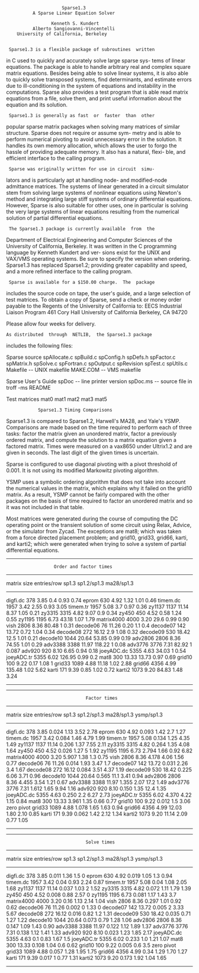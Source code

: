 


                         Sparse1.3
              A Sparse Linear Equation Solver

                     Kenneth S. Kundert
              Alberto Sangiovanni-Vincentelli
	    University of California, Berkeley


     Sparse1.3 is a flexible package of subroutines  written
in  C used to quickly and accurately solve large sparse sys-
tems of linear equations.  The package  is  able  to  handle
arbitrary real and complex square matrix equations.  Besides
being able to solve linear  systems,  it  is  also  able  to
quickly  solve  transposed  systems,  find determinants, and
estimate errors due to ill-conditioning  in  the  system  of
equations  and instability in the computations.  Sparse also
provides a test program that is able read  matrix  equations
from  a file, solve them, and print useful information about
the equation and its solution.

     Sparse1.3 is generally as fast  or  faster  than  other
popular sparse matrix packages when solving many matrices of
similar structure.  Sparse does not require or  assume  sym-
metry  and  is  able  to perform numerical pivoting to avoid
unnecessary error in  the  solution.   It  handles  its  own
memory allocation, which allows the user to forgo the hassle
of providing adequate memory.  It also has a natural, flexi-
ble, and efficient interface to the calling program.

     Sparse was originally written for use in circuit  simu-
lators  and  is  particularly  apt  at  handling  node-  and
modified-node admittance matrices.  The  systems  of  linear
generated  in  a  circuit  simulator stem from solving large
systems of nonlinear equations  using  Newton's  method  and
integrating  large  stiff  systems  of ordinary differential
equations.  However, Sparse is also suitable for other uses,
one  in  particular  is  solving  the  very large systems of
linear equations resulting from the  numerical  solution  of
partial differential equations.

     The Sparse1.3 package is currently available  from  the
Department  of  Electrical Engineering and Computer Sciences
of the University of California, Berkeley.  It  was  written
in  the  C  programming language by Kenneth Kundert and ver-
sions exist for the UNIX and VAX/VMS operating systems.   Be
sure  to  specify  the version when ordering.  Sparse1.3 has
replaced Sparse1.2; providing greater capability and  speed,
and a more refined interface to the calling program.

     Sparse is available for a $150.00 charge.  The  package
includes  the  source  code on tape, the user's guide, and a
large selection of test  matrices.   To  obtain  a  copy  of
Sparse,  send  a check or money order payable to the Regents
of the University of California to:
        EECS Industrial Liaison Program
        461 Cory Hall
        University of California
        Berkeley, CA 94720

Please allow four weeks for delivery.

    As distributed  through  NETLIB,  the Sparse1.3 package
includes the following files:

Sparse source
    spAllocate.c
    spBuild.c
    spConfig.h
    spDefs.h
    spFactor.c
    spMatrix.h
    spSolve.c
    spFortran.c
    spOutput.c
    spRevision
    spTest.c
    spUtils.c
    Makefile    -- UNIX makefile
    MAKE.COM    -- VMS makefile

Sparse User's Guide
    spDoc       -- line printer version
    spDoc.ms    -- source file in troff -ms
    README

Test matrices
    mat0
    mat1
    mat2
    mat3
    mat5




                Sparse1.3 Timing Comparisons


Sparse1.3 is compared  to  Sparse1.2,  Harwell's  MA28,  and
Yale's  YSMP.   Comparisons  are  made  based  on  the  time
required to perform each of three tasks:  factor the  matrix
given  an  unordered  matrix,  factor  a  previously ordered
matrix, and compute the solution to a matrix equation  given
a  factored  matrix.  Times were measured on a vax8650 under
Ultrix1.2 and are given in seconds.  The last digit  of  the
given times is uncertain.

Sparse is configured to use diagonal pivoting with  a  pivot
threshold  of 0.001.  It is not using its modified Markowitz
pivoting algorithm.

YSMP uses a symbolic ordering algorithm that does  not  take
into  account  the  numerical  values  in  the matrix, which
explains why it failed on the grid10 matrix.  As  a  result,
YSMP  cannot  be  fairly compared with the other packages on
the basis of time required to factor an unordered matrix and
so it was not included in that table.

Most matrices were generated during the course of  computing
the  DC  operating  point  or the transient solution of some
circuit using Relax, Advice, or the  simulator  from  Zycad.
The  exceptions  are  mat8;  which  was  taken  from a force
directed placement  problem;  and  grid10,  grid33,  grid66,
karti, and karti2; which were generated when trying to solve
a system of partial differential equations.


_____________________________________________________________________
                      Order and factor times
_____________________________________________________________________
matrix       size   entries/row   sp1.3    sp1.2/sp1.3   ma28/sp1.3
_____________________________________________________________________
digfi.dc      378       3.85        0.4       0.93         0.74
eprom         630       4.92        1.32      1.01         0.46
timem.dc     1957       3.42        2.55      0.93         3.05
timem.tr     1957       5.08        3.7       0.97         0.36
zy1137       1137      11.14        8.37      1.05         0.21
zy3315       3315       4.82        9.07      0.9          0.34
zy450         450       4.52        0.58      1.24         0.55
zy1195       1195       6.73       43.18      1.07         1.79
matrix4000   4000       3.20       29.6       0.99         0.90
vish         2806       8.36       80.48      1            0.31
decode06       76      11.26        0.20      1.1          0.4
decode07      142      13.72        0.72      1.04         0.34
decode08      272      16.12        2.9       1.08         0.32
decode09      530      18.42       12.5       1.01         0.21
decode10     1044      20.64       53.85      0.99         0.19
adv2806      2806       8.36       74.55      1.01         0.29
adv3388      3388      11.97      118.22      1            0.08
adv3776      3776       7.31       82.92      1            0.087
adv920        920       8.10        6.65      0.94         0.18
joeyADC.dc   5355       4.63       34.03      1            0.54
joeyADC.tr   5355       6.02      126.95      0.99         0.2
mat8          300      13.33       13.73      0.97         0.69
grid10        100       9.22        0.17      1.08         1
grid33       1089       4.88       11.18      1.02         2.88
grid66       4356       4.99      135.48      1.02         5.62
karti         171       9.39        0.85      1.02         0.72
karti2       1073       9.20       84.83      1.48         3.24
_____________________________________________________________________





_______________________________________________________________________________
                                  Factor times
_______________________________________________________________________________
matrix        size  entries/row     sp1.3  sp1.2/sp1.3  ma28/sp1.3  ysmp/sp1.3
_______________________________________________________________________________
digfi.dc      378       3.85       0.024       1.13         3.52         2.78
eprom         630       4.92       0.093       1.42         2.7          1.27
timem.dc     1957       3.42       0.084       1.46         4.79         1.99
timem.tr     1957       5.08       0.134       1.25         4.35         1.49
zy1137       1137      11.14       0.206       1.37         7.55         2.11
zy3315       3315       4.82       0.264       1.35         4.08         1.64
zy450         450       4.52       0.026       1.27         5            1.92
zy1195       1195       6.73       2.794       1.66         0.92         6.82
matrix4000   4000       3.20       5.907       1.38         1.3          0.75
vish         2806       8.36       4.178       4.06         1.56         0.77
decode06       76      11.26       0.014       1.93         3.47         1.7
decode07      142      13.72       0.031       2.26         3.4          1.67
decode08      272      16.12       0.084       3.51         4.37         1.19
decode09      530      18.42       0.225       6.06         3.71         0.96
decode10     1044      20.64       0.565      11.1          3.41         0.94
adv2806      2806       8.36       4.455       3.54         1.21         0.67
adv3388      3388      11.97       1.355       2.07        17.2          1.49
adv3776      3776       7.31       1.612       1.65         9.94         1.16
adv920        920       8.10       0.150       1.35        12.4          1.35
joeyADC.dc   5355       4.63       0.250       2.2          6.27         2.73
joeyADC.tr   5355       6.02       4.370       4.22         1.15         0.84
mat8          300      13.33       3.961       1.35         0.66         0.77
grid10        100       9.22       0.012       1.5          3.06      zero pivot
grid33       1089       4.88       1.078       1.65         1.63         0.94
grid66       4356       4.99      12.03        1.80         2.10         0.85
karti         171       9.39       0.062       1.42         2.12         1.34
karti2       1073       9.20      11.14        2.09         0.77         1.05
_______________________________________________________________________________





_______________________________________________________________________________
                                  Solve times
_______________________________________________________________________________
matrix       size   entries/row   sp1.3   sp1.2/sp1.3   ma28/sp1.3   ysmp/sp1.3
_______________________________________________________________________________
digfi.dc      378       3.85      0.011      1.36          1.5          0
eprom         630       4.92      0.019      1.05          1.3          0.94
timem.dc     1957       3.42      0.04       0.93          2.24         0.87
timem.tr     1957       5.08      0.04       1.08          2.05         1.68
zy1137       1137      11.14      0.037      1.03          2            1.52
zy3315       3315       4.82      0.072      1.11          1.79         1.39
zy450         450       4.52      0.008      0.88          2.57         0
zy1195       1195       6.73      0.081      1.17          1.43         3.7
matrix4000   4000       3.20      0.16       1.13          2.14         1.04
vish         2806       8.36      0.297      1.01          0.92         0.62
decode06       76      11.26      0.002      0             1.33         0
decode07      142      13.72      0.005      2             3.33         5.67
decode08      272      16.12      0.016      0.82          1.2          1.31
decode09      530      18.42      0.035      0.71          1.27         1.22
decode10     1044      20.64      0.073      0.79          1.28         1.06
adv2806      2806       8.36      0.147      1.09          1.43         0.90
adv3388      3388      11.97      0.122      1.12          1.89         1.37
adv3776      3776       7.31      0.138      1.12          1.41         1.33
adv920        920       8.10      0.023      1.23          1.85         2.17
joeyADC.dc   5355       4.63      0.1        0.83          1.67         1.5
joeyADC.tr   5355       6.02      0.233      1.0           1.21         1.07
mat8          300      13.33      0.108      1.04          0.6          0.62
grid10        100       9.22      0.005      0.6           3.5       zero pivot
grid33       1089       4.88      0.057      1.28          1.95         1.75
grid66       4356       4.99      0.34       1.29          1.70         1.27
karti         171       9.39      0.017      1             0.77         1.31
karti2       1073       9.20      0.173      1.92          1.04         1.65
_______________________________________________________________________________
